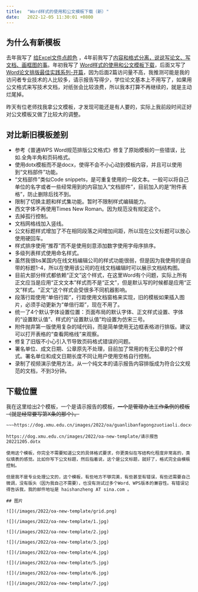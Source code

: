 ```yaml
---
title:  "Word样式的使用和公文模板下载（新）"
date:   2022-12-05 11:30:01 +0800
---
```



## 为什么有新模板

去年我写了 [给Excel文件点颜色](https://dog.xmu.edu.cn/2021/10/21/excel-beautify.html) ，4年前我写了[内容和格式分离，说说写论文、写文档、画框图的事](https://dog.xmu.edu.cn/2018/05/03/split-content-format.html)。年初我写了 [Word样式的使用和公文模板下载](https://dog.xmu.edu.cn/2022/01/09/word-style-oa-template.html)，后面又写了 [Word论文排版最佳实践系列-开篇](https://dog.xmu.edu.cn/2022/03/30/word-series-intro.html)，因为后面2篇访问量不高，我推测可能是我的访问者专业技术的人比较多，请示报告写得少，学位论文基本上不用写了，如果用公文格式来写技术文档，对纸张会比较浪费，所以我本打算不再继续的，就是主动烂尾掉。

昨天有位老师找我拿公文模板，才发现可能还是有人要的，实际上我前段时间正好对公文模板又做了比较大的调整。

## 对比新旧模板差别

- 参考《普通WPS Word规范排版公文格式》修复了原始模板的一些错误，比如.全角半角和页码格式。
- 使用dotx模板而不是docx，使得不会不小心动到模板内容，并且可以使用到“文档部件”功能。
- “文档部件”类似Code snippets，是可重复使用的一段文本。一般可以将自己单位的名字或者一些经常用到的内容加入“文档部件”，目前加入的是“附件表格”，防止删除后找不到。
- 限制了切换主题和样式集功能。暂时不限制样式编辑能力。
- 西文字体不再使用Times New Roman。因为规范没有规定这个。
- 去掉孤行控制。
- 文档网格线加入竖线。
- 公文标题样式增加了不在相同段落之间增加间距，所以现在公文标题可以放心使用硬回车。
- 样式排序使用“推荐”而不是使用刻意添加数字使用字母序排序。
- 多级列表样式使用命名样式。
- 虽然我很bs某国内在线文档编辑公司的样式功能很弱，但是因为我使用的是自带的标题1-4，所以在使用该公司的在线文档编辑时可以展示文档结构图。
- 目前大部分样式都依赖“正文”这个样式，在这里Word有个问题，实际上所有正文应当是应用“正文文本”样式而不是“正文”，但是默认写的时候都是应用“正文”样式。“正文”这个样式会受很多不同机器影响。
- 段落行距使用“单倍行距”，行距使用文档窗格来实现，旧的模板如果插入图片，必须手动更新为“单倍行距”，现在不用了。
- 统一了4个默认字体设置位置：页面布局的默认字体、正文样式设置、字体的“设置默认值”、样式的“设置默认值”均设置为仿宋三号。
- 附件抛弃第一版使用复杂的域代码，而是简单使用无边框表格进行排版。建议可以打开表格的“查看网格线”来观察。
- 修复了旧版不小心引入节导致页码格式错误的问题。
- 署名单位、成文日期、公章原先不处理，目前加了常用的有无公章的2个样式。署名单位和成文日期长度不同让用户使用空格自行控制。
- 录制了视频演示使用方法，从一个纯文本的请示报告内容排版成为符合公文规范的文档，不到3分钟。

## 下载位置

我在这里给出2个模板，一个是请示报告的模板，~~一个是管理办法工作条例的模板（就是经常要写第X条的那个）。~~

~~~https://dog.xmu.edu.cn/images/2022/oa/qingshibaogao.docx~~~
~~~https://dog.xmu.edu.cn/images/2022/oa/guanlibanfagongzuotiaoli.docx~~~

https://dog.xmu.edu.cn/images/2022/oa-new-template/请示报告20221205.dotx

使用这个模板，你完全不需要知道公文的具体格式要求，你更类似在写结构化程度非常高的，类似填表的感觉。比如你写下公文标题，然后指着说，这个是公文标题，就好了，格式完全由模板控制。

但是我不是专业处理公文的，这个模板，有些地方不够完美，有些甚至有错误，有些还需要自己微调，没有版头（因为我自己不需要），也没有测试过多个Word、WPS版本的兼容性。有错误记得告诉我，我的邮件地址是 haishanzheng AT sina.com 。

## 图片

![](/images/2022/oa-new-template/grid.png)

![](/images/2022/oa-new-template/1.jpg)

![](/images/2022/oa-new-template/2.jpg)

![](/images/2022/oa-new-template/3.jpg)

![](/images/2022/oa-new-template/4.jpg)

![](/images/2022/oa-new-template/5.jpg)

![](/images/2022/oa-new-template/6.jpg)

![](/images/2022/oa-new-template/7.jpg)
